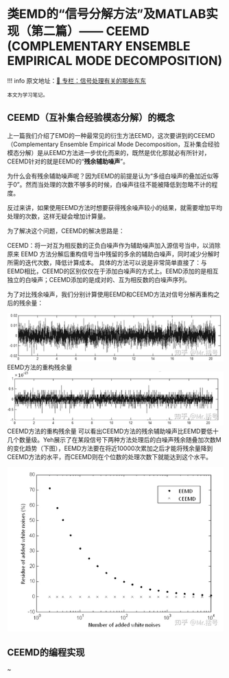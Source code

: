 # 类EMD的“信号分解方法”及MATLAB实现（第二篇）—— CEEMD (COMPLEMENTARY ENSEMBLE EMPIRICAL MODE DECOMPOSITION)
!!! info
    原文地址：[🔗 专栏：信号处理有关的那些东东](https://zhuanlan.zhihu.com/p/138141521)

    本文为学习笔记。

## CEEMD（互补集合经验模态分解）的概念
上一篇我们介绍了EMD的一种最常见的衍生方法EEMD，这次要讲到的CEEMD（Complementary Ensemble Empirical Mode Decomposition，互补集合经验模态分解）是从EEMD方法进一步优化而来的，既然是优化那就必有所针对，CEEMD针对的就是EEMD的“**残余辅助噪声**”。

为什么会有残余辅助噪声呢？因为EEMD的前提是认为“多组白噪声的叠加近似等于0”。然而当处理的次数不够多的时候，白噪声往往不能被降低到忽略不计的程度。

反过来讲，如果使用EEMD方法时想要获得残余噪声较小的结果，就需要增加平均处理的次数，这样无疑会增加计算量。

为了解决这个问题，CEEMD的解决思路是：

CEEMD：将一对互为相反数的正负白噪声作为辅助噪声加入源信号当中，以消除原来 EEMD 方法分解后重构信号当中残留的多余的辅助白噪声，同时减少分解时所需的迭代次数，降低计算成本。
具体的方法可以说是非常简单直接了：与EEMD相比，CEEMD的区别仅仅在于添加白噪声的方式上。EEMD添加的是相互独立的白噪声；CEEMD添加的是成对的、互为相反数的白噪声序列。

为了对比残余噪声，我们分别计算使用EEMD和CEEMD方法对信号分解再重构之后的残余量：

![1](1.jpg)
EEMD方法的重构残余量
![2](2.webp)
CEEMD方法的重构残余量
可以看出CEEMD方法的残余辅助噪声比EEMD要低十几个数量级。Yeh展示了在某段信号下两种方法处理后的白噪声残余随叠加次数M的变化趋势（下图），EEMD方法要在将近10000次累加之后才能将残余量降到CEEMD方法的水平，而CEEMD则在个位数的处理次数下就能达到这个水平。

![3](3.webp)

## CEEMD的编程实现
~